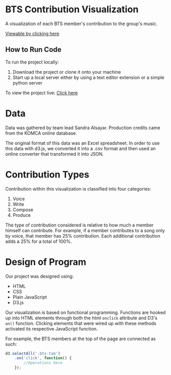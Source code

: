 # BTS Contribution Visualization
A visualization of each BTS member's contribution to the group's music.

[Viewable by clicking here](https://sandraalsayar.github.io/bts-contribution-vis/)

## How to Run Code
To run the project locally:
1. Download the project or clone it onto your machine
2. Start up a local server either by using a text editor extension or a simple python server

To view the project live: [Click here](https://sandraalsayar.github.io/bts-contribution-vis/)

# Data
Data was gathered by team lead Sandra Alsayar. Production credits came from the KOMCA online database.

The original format of this data was an Excel spreadsheet. In order to use this data with d3.js, we converted it into a .csv format and then used an online converter that transformed it into JSON. 

# Contribution Types
Contribution within this visualization is classified into four categories: 
1. Voice
2. Write
3. Compose
4. Produce

The type of contribution considered is relative to how much a member himself can contribute. For example, if a member contributes to a song only by voice, that member has 25% contribution. Each additional contribution adds a 25% for a total of 100%.



# Design of Program
Our project was designed using:
* HTML
* CSS
* Plain JavaScript
* D3.js

Our visualization is based on functional programming. Functions are hooked up into HTML elements through both the html ```onclick``` attribute and D3's ```on()``` function. Clicking elements that were wired up with these methods activated its respective JavaScript function.

For example, the BTS members at the top of the page are connected as such:

```javascript
d3.selectAll('.bts-tab')
    .on('click', function() {
        //Operations here
    });
```